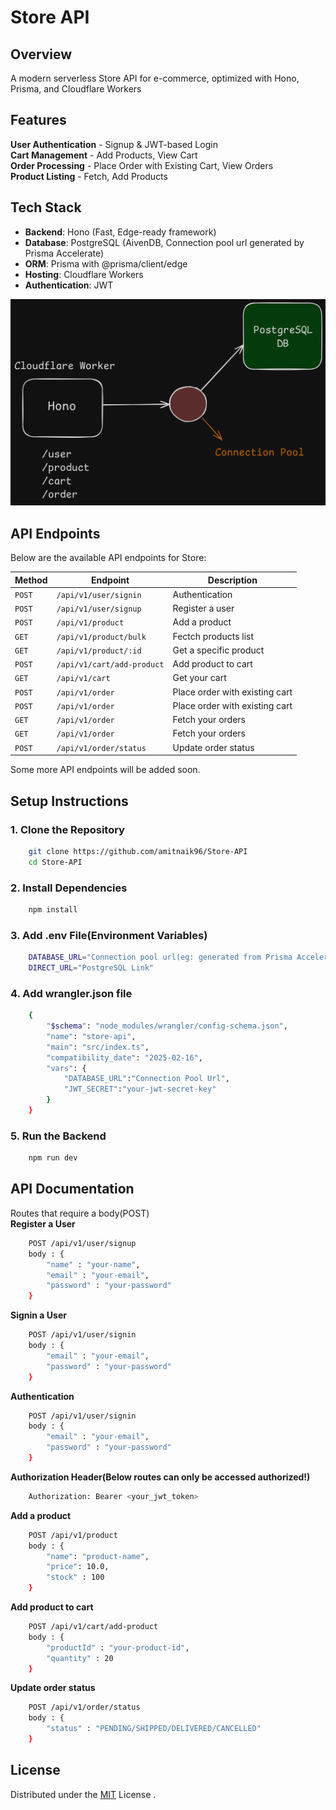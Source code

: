 # Store API 

## **Overview** 
A modern serverless Store API for e-commerce, optimized with Hono, Prisma, and Cloudflare Workers

## **Features**
**User Authentication** - Signup & JWT-based Login  
**Cart Management** - Add Products, View Cart  
**Order Processing** - Place Order with Existing Cart, View Orders  
**Product Listing** - Fetch, Add Products  

## **Tech Stack**
- **Backend**: Hono (Fast, Edge-ready framework)
- **Database**: PostgreSQL (AivenDB, Connection pool url generated by Prisma Accelerate)
- **ORM**: Prisma with @prisma/client/edge
- **Hosting**: Cloudflare Workers
- **Authentication**: JWT

![Architecture](https://github.com/amitnaik96/Store-API/blob/master/Design.png)  

## **API Endpoints**  
Below are the available API endpoints for Store:

| Method  | Endpoint       | Description                        |
|---------|---------------|------------------------------------|
| `POST`  | `/api/v1/user/signin`   | Authentication    |
| `POST`  | `/api/v1/user/signup`   | Register a user    |
| `POST`  | `/api/v1/product`   | Add a product    |
| `GET`  | `/api/v1/product/bulk`   | Fectch products list   |
| `GET`  | `/api/v1/product/:id`   | Get a specific product   |
| `POST`  | `/api/v1/cart/add-product`   | Add product to cart   |
| `GET`  | `/api/v1/cart`   | Get your cart  |
| `POST`  | `/api/v1/order`   | Place order with existing cart  |
| `POST`  | `/api/v1/order`   | Place order with existing cart  |
| `GET`  | `/api/v1/order`   | Fetch your orders |
| `GET`  | `/api/v1/order`   | Fetch your orders |
| `POST`  | `/api/v1/order/status`   | Update order status |

Some more API endpoints will be added soon.  

## **Setup Instructions** 
### **1. Clone the Repository**  
```bash
    git clone https://github.com/amitnaik96/Store-API
    cd Store-API
```

### **2. Install Dependencies**  
```bash
    npm install
```

### **3. Add .env File(Environment Variables)**  
```bash
    DATABASE_URL="Connection pool url(eg: generated from Prisma Accelerate)"
    DIRECT_URL="PostgreSQL Link"
```

### **4. Add wrangler.json file**  
```bash
    {
        "$schema": "node_modules/wrangler/config-schema.json",
        "name": "store-api",
        "main": "src/index.ts",
        "compatibility_date": "2025-02-16",
        "vars": {
            "DATABASE_URL":"Connection Pool Url",
            "JWT_SECRET":"your-jwt-secret-key"
        }
    }
```

### **5. Run the Backend**  
```bash
    npm run dev
```

## **API Documentation** 
Routes that require a body(POST)  
 **Register a User**
```bash
    POST /api/v1/user/signup
    body : {
        "name" : "your-name",
        "email" : "your-email",
        "password" : "your-password"
    }
```
 **Signin a User**
```bash
    POST /api/v1/user/signin
    body : {
        "email" : "your-email",
        "password" : "your-password"
    }
```
 **Authentication**
```bash
    POST /api/v1/user/signin
    body : {
        "email" : "your-email",
        "password" : "your-password"
    }
```

**Authorization Header(Below routes can only be accessed authorized!)**
```bash
    Authorization: Bearer <your_jwt_token>
```

 **Add a product**
```bash
    POST /api/v1/product
    body : {
        "name": "product-name",
        "price": 10.0,
        "stock" : 100
    }
```
 **Add product to cart**
```bash
    POST /api/v1/cart/add-product
    body : {
        "productId" : "your-product-id",
        "quantity" : 20
    }
```
 **Update order status**
```bash
    POST /api/v1/order/status
    body : {
        "status" : "PENDING/SHIPPED/DELIVERED/CANCELLED"
    }
```

## License
Distributed under the [MIT](https://github.com/amitnaik96/Store-API/blob/master/LICENSE) License .